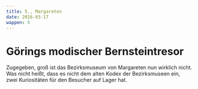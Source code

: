 ```yaml
---
title: 5., Margareten
date: 2016-03-17
wappen: 5
---
```


# Görings modischer Bernsteintresor

Zugegeben, groß ist das Bezirksmuseum von Margareten nun wirklich nicht. Was nicht
heißt, dass es nicht dem alten Kodex der Bezirksmuseen ein, zwei Kuriositäten für den
Besucher auf Lager hat. 
